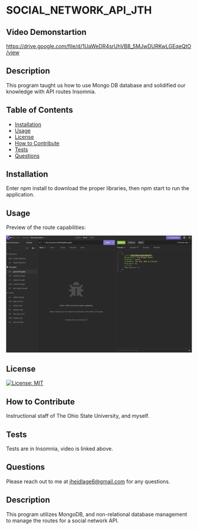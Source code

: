 # SOCIAL_NETWORK_API_JTH

## Video Demonstartion

https://drive.google.com/file/d/1UaWeDR4srUhVB8_5MJwDURKwLGEqeQtO/view

## Description

This program taught us how to use Mongo DB database and solidified our knowledge with API routes Insomnia.  

## Table of Contents

- [Installation](#installation)
- [Usage](#usage)
- [License](#license)
- [How to Contribute](#how-to-contribute)
- [Tests](#tests)
- [Questions](#questions)


## Installation

Enter npm install to download the proper libraries, then npm start to run the application.

## Usage

Preview of the route capabilities:

    
![Preview](/images/socialnetwork.png)


## License

  [![License: MIT](https://img.shields.io/badge/License-MIT-yellow.svg)](https://opensource.org/licenses/MIT)
    
## How to Contribute

Instructional staff of The Ohio State University, and myself.

## Tests

Tests are in Insomnia, video is linked above.

## Questions

Please reach out to me at jheidlage6@gmail.com for any questions.

## Description

This program utilizes MongoDB, and non-relational database management to manage the routes for a social network API.


